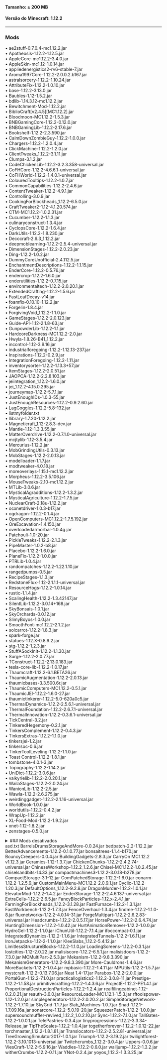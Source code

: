 #### Tamanho: ± 200 MB  
#### Versão do Minecraft: 1.12.2
  
---  
  
### Mods  
• ae2stuff-0.7.0.4-mc1.12.2.jar  
• Apotheosis-1.12.2-1.12.5.jar  
• AppleCore-mc1.12.2-3.4.0.jar  
• AppleSkin-mc1.12-1.0.14.jar  
• appliedenergistics2-rv6-stable-7.jar  
• Aroma1997Core-1.12.2-2.0.0.2.b167.jar  
• astralsorcery-1.12.2-1.10.24.jar  
• AttributeFix-1.12.2-1.0.10.jar  
• base-1.12.2-3.13.0.jar  
• Baubles-1.12-1.5.2.jar  
• bdlib-1.14.3.12-mc1.12.2.jar  
• Bewitchment-Mod-1.12.2.jar  
• BiblioCraft[v2.4.5][MC1.12.2].jar  
• Bloodmoon-MC1.12.2-1.5.3.jar  
• BNBGamingCore-1.12.2-0.12.0.jar  
• BNBGamingLib-1.12.2-2.17.6.jar  
• Bookshelf-1.12.2-2.3.590.jar  
• CalmDownZombieGuy-1.12.2-1.0.0.jar  
• Chargers-1.12.2-1.2.0.4.jar  
• ClickMachine-1.12.2-1.2.0.jar  
• ClientTweaks_1.12.2-3.1.11.jar  
• Clumps-3.1.2.jar  
• CodeChickenLib-1.12.2-3.2.3.358-universal.jar  
• CoFHCore-1.12.2-4.6.6.1-universal.jar  
• CoFHWorld-1.12.2-1.4.0.1-universal.jar  
• ColouredTooltips-1.12.2-1.0.7.jar  
• CommonCapabilities-1.12.2-2.4.6.jar  
• ContentTweaker-1.12.2-4.9.1.jar  
• Controlling-3.0.9.jar  
• CookingForBlockheads_1.12.2-6.5.0.jar  
• CraftTweaker2-1.12-4.1.20.574.jar  
• CTM-MC1.12.2-1.0.2.31.jar  
• Cucumber-1.12.2-1.1.3.jar  
• culinaryconstruct-1.3.4.jar  
• CyclopsCore-1.12.2-1.6.4.jar  
• DarkUtils-1.12.2-1.8.230.jar  
• Decocraft-2.6.3_1.12.2.jar  
• deepmoblearning-1.12.2-2.5.4-universal.jar  
• DimensionStages-1.12.2-2.0.23.jar  
• Ding-1.12.2-1.0.2.jar  
• DummyCoreUnofficial-2.4.112.5.jar  
• EnchantmentDescriptions-1.12.2-1.1.15.jar  
• EnderCore-1.12.2-0.5.76.jar  
• endercrop-1.12.2-1.6.0.jar  
• enderutilities-1.12.2-0.7.15.jar  
• environmentaltech-1.12.2-2.0.20.1.jar  
• ExtendedCrafting-1.12.2-1.5.6.jar  
• FastLeafDecay-v14.jar  
• foamfix-0.10.10-1.12.2.jar  
• Forgelin-1.8.4.jar  
• ForgivingVoid_1.12.2-1.1.0.jar  
• GameStages-1.12.2-2.0.123.jar  
• Guide-API-1.12-2.1.8-63.jar  
• GunpowderLib-1.12.2-1.1.jar  
• HardcoreDarkness-MC1.12.2-2.0.jar  
• Hwyla-1.8.26-B41_1.12.2.jar  
• incontrol-1.12-3.9.16.jar  
• industrialforegoing-1.12.2-1.12.13-237.jar  
• Inspirations-1.12.2-0.2.9.jar  
• IntegrationForegoing-1.12.2-1.11.jar  
• inventorysorter-1.12.2-1.13.3+57.jar  
• ItemStages-1.12.2-2.0.51.jar  
• JAOPCA-1.12.2-2.2.8.103.jar  
• jeiintegration_1.12.2-1.6.0.jar  
• jei_1.12.2-4.15.0.295.jar  
• journeymap-1.12.2-5.7.1.jar  
• JustEnoughIDs-1.0.3-55.jar  
• JustEnoughResources-1.12.2-0.9.2.60.jar  
• LagGoggles-1.12.2-5.8-132.jar  
• listmyfolder.txt  
• llibrary-1.7.20-1.12.2.jar  
• Magneticraft_1.12-2.8.3-dev.jar  
• Mantle-1.12-1.3.3.55.jar  
• MatterOverdrive-1.12.2-0.7.1.0-universal.jar  
• mcjtylib-1.12-3.5.4.jar  
• Mercurius-1.12.2.jar  
• MobGrindingUtils-0.3.13.jar  
• MobStages-1.12.2-2.0.13.jar  
• modelloader-1.1.7.jar  
• modtweaker-4.0.18.jar  
• moreoverlays-1.15.1-mc1.12.2.jar  
• Morpheus-1.12.2-3.5.106.jar  
• MouseTweaks-2.10-mc1.12.2.jar  
• MTLib-3.0.6.jar  
• MysticalAgradditions-1.12.2-1.3.2.jar  
• MysticalAgriculture-1.12.2-1.7.5.jar  
• NuclearCraft-2.18u-1.12.2.jar  
• ocxnetdriver-1.0.3-b17.jar  
• ogdragon-1.12.2-0.1.4.jar  
• OpenComputers-MC1.12.2-1.7.5.192.jar  
• OreExcavation-1.4.150.jar  
• overloadedarmorbar-1.0.4g.jar  
• Patchouli-1.0-20.jar  
• PickleTweaks-1.12.2-2.1.3.jar  
• PipeMaster-1.0.2-b8.jar  
• Placebo-1.12.2-1.6.0.jar  
• PlaneFix-1.12.2-1.0.0.jar  
• PTRLib-1.0.4.jar  
• randompatches-1.12.2-1.22.1.10.jar  
• rangedpumps-0.5.jar  
• RecipeStages-1.1.3.jar  
• RedstoneFlux-1.12-2.1.1.1-universal.jar  
• ResourceHogs-1.12.2-1.0.14.jar  
• rustic-1.1.4.jar  
• ScalingHealth-1.12.2-1.3.42147.jar  
• SilentLib-1.12.2-3.0.14+168.jar  
• SkyBonsais-1.0.1.jar  
• SkyOrchards-0.0.12.jar  
• SlimyBoyos-1.0.0.jar  
• SmoothFont-mc1.12.2-2.1.2.jar  
• solcarrot-1.12.2-1.8.3.jar  
• spark-forge.jar  
• statues-1.12.X-0.8.9.2.jar  
• stg-1.12.2-1.2.3.jar  
• StuffASockInIt-1.12.2-1.1.30.jar  
• Surge-1.12.2-2.0.77.jar  
• TConstruct-1.12.2-2.13.0.183.jar  
• tesla-core-lib-1.12.2-1.0.17.jar  
• Thaumcraft-1.12.2-6.1.BETA26.jar  
• ThaumicAugmentation-1.12.2-2.0.13.jar  
• thaumicbases-3.3.500.6r.jar  
• ThaumicComputers-MC1.12.2-0.5.1.jar  
• ThaumicJEI-1.12.2-1.6.0-27.jar  
• thaumictinkerer-1.12.2-5.0-620a0c5.jar  
• ThermalDynamics-1.12.2-2.5.6.1-universal.jar  
• ThermalFoundation-1.12.2-2.6.7.1-universal.jar  
• ThermalInnovation-1.12.2-0.3.6.1-universal.jar  
• TickCentral-3.2.jar  
• TinkeredHegemony-0.2.1.jar  
• TinkersComplement-1.12.2-0.4.3.jar  
• TinkersExtras-1.12.2-1.1.0.jar  
• tinkersjei-1.2.jar  
• tinkersoc-0.6.jar  
• TinkerToolLeveling-1.12.2-1.1.0.jar  
• Toast Control-1.12.2-1.8.1.jar  
• tombstone-4.0.1-3.jar  
• Topography-1.12.2-1.14.2.jar  
• UniDict-1.12.2-3.0.6.jar  
• valkyrielib-1.12.2-2.0.20.1.jar  
• WailaStages-1.12.2-2.0.24.jar  
• WanionLib-1.12.2-2.5.jar  
• Wawla-1.12.2-2.6.275.jar  
• weirdinggadget-1.12.2-2.1.16-universal.jar  
• WorldBook-1.0.0.jar  
• worldutils-1.12.2-0.4.2.jar  
• WrapUp-1.12.2.jar  
• XL-Food-Mod-1.12.2-1.9.2.jar  
• xnet-1.12-1.8.2.jar  
• zenstages-0.5.0.jar  

<details>
<summary>### Mods desativados</summary>
<p>
Advancement_Book-1.12-1.0.3.jar
AnimalCrops-1.12.2-0.2.0.jar</p>
AromaBackup-1.12.2-3.0.0.0.b132.jar</details>
asd.txt
BarrelsDrumsStorageAndMore-0.0.24.jar
bedpatch-2.2-1.12.2.jar
BetterAdvancements-1.12.2-0.1.0.77.jar
bonsaitrees-1.1.4-b170.jar
BouncyCreepers-0.0.4.jar
BuildingGadgets-2.8.3.jar
CarryOn MC1.12.2 v1.12.3.jar
Ceramics-1.12-1.3.7.jar
ChickenChunks-1.12.2-2.4.2.74-universal.jar
ChineseWorkshop-1.12.2_1.2.6.jar
Chisel-MC1.12.2-1.0.2.45.jar
chiselsandbits-14.33.jar
compactmachines3-1.12.2-3.0.18-b278.jar
CompactStorage-3.1-12.jar
ComPatchedStorage-1.12.2-1.6.0.jar
conarm-1.12.2-1.2.5.9.jar
CustomMainMenu-MC1.12.2-2.0.9.1.jar
Cyclic-1.12.2-1.20.3.jar
DefaultOptions_1.12.2-9.2.8.jar
DragonMurder-1.12.2-1.0.1.jar
ElevatorMod-1.12.2-1.4.2.jar
EnderStorage-1.12.2-2.4.6.137-universal.jar
ExtraCells-1.12.2-2.6.5.jar
FancyBlockParticles-1.12.x-2.4.1.jar
FarmingForBlockheads_1.12.2-3.1.28.jar
FastFurnace-1.12.2-1.3.1.jar
FastWorkbench-1.12.2-1.7.3.jar
FenceOverhaul-1.3.4.jar
findme-1.12.2-1.1.0-8.jar
fluxnetworks-1.12.2-4.0.14-31.jar
ForgeMultipart-1.12.2-2.6.2.83-universal.jar
Headcrumbs-1.12.2-2.0.5.17.jar
HorsePower-1.12.2-2.6.4.74.jar
HuntingDimension-1.12.2-1.0.42.jar
HurtAnimationRemover-1.12.2-1.0.0.jar
HydroGel-1.12.2-1.1.0.jar
iChunUtil-1.12.2-7.1.4.jar
ifoccompat-0.1.jar
IntegratedDynamics-1.12.2-1.1.6.jar
IntegratedTunnels-1.12.2-1.6.11.jar
IronJetpacks-1.12-2-1.1.0.jar
KleeSlabs_1.12.2-5.4.12.jar
LimitlessStructureBlocks-1.12.2-1.1.0.jar
LoadingScreens-1.12.2-0.3.1.jar
lostcities-1.12-2.0.22.jar
malisiscore-1.12.2-6.5.1.jar
malisisdoors-1.12.2-7.3.0.jar
MCMultiPart-2.5.3.jar
Mekanism-1.12.2-9.8.3.390.jar
MekanismGenerators-1.12.2-9.8.3.390.jar
More-Cauldrons-1.4.6.jar
MoreBuckets-1.12.2-1.0.4.jar
mpbasic-1.12.2-1.4.11.jar
MPUtils-1.12.2-1.5.7.jar
mystcraft-1.12.2-0.13.7.06.jar
Neat 1.4-17.jar
Parabox-1.12.2-2.0.0.jar
PortalGun-1.12.2-7.1.0.jar
practicallogistics2-1.12.2-3.0.8-11.jar
Prestige-1.12.2-1.1.58.jar
primitivecrafting-1.12.2-1.4.3.6.jar
ProjectE-1.12.2-PE1.4.1.jar
ProportionalDestructionParticles-1.12.2-1.2.4.jar
realfilingcabinet-1.12-0.2.0.21.jar
reauth-3.6.0.jar
ResourceLoader-MC1.12.1-1.5.3.jar
rftoolspower-1.12-1.2.0.jar
simplegenerators-1.12.2-2.0.20.2.jar
SimpleStorageNetwork-1.12.2-1.7.10.jar
SkyGrid-1.1.7.jar
Slab_Machines-1.0.7.jar
Snad-1.12.1-1.7.09.16a.jar
sonarcore-1.12.2-5.0.19-20.jar
SqueezerPatch-1.12.2-1.0.0.jar
supersoundmuffler-revived_1.12.2_1.0.2.10.jar
Sync-1.12.2-7.1.0.jar
TallGates-1.12.2-1.0.0.1.jar
TelePastries-0.3.4.jar
tinyprogressions-1.12.2-3.3.34-Release.jar
TipTheScales-1.12.2-1.0.4.jar
togetherforever-1.12.2-1.0.12-22.jar
torchmaster_1.12.2-1.8.1.81.jar
Translocators-1.12.2-2.5.2.81-universal.jar
TreeGrowingSimulator2017-1.0.1.jar
Triumph-1.12.2-3.19.2.jar
twilightforest-1.12.2-3.10.1013-universal.jar
Twitchcrumbs_1.12.2-3.0.4.jar
Uppers-0.0.6.jar
ViesCraft-1.12.2-5.9.16.jar
Waddles-1.12.2-0.6.0.jar
walljump-1.12.2-1.3.2.jar
witherCrumbs-1.12.2-0.11.jar
YNot-0.2.4.jar
yoyos_1.12.2-1.3.3.25.jar